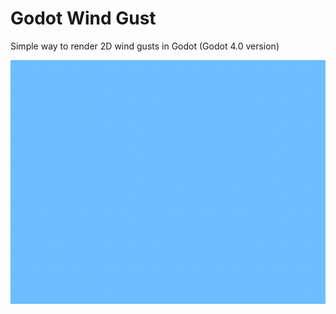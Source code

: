 # Godot Wind Gust

Simple way to render 2D wind gusts in Godot (Godot 4.0 version)

<img src="https://github.com/haruotsa/godot_wind_gust/blob/godot-4.0/windgust_animation.gif" width="640" height="390" />
